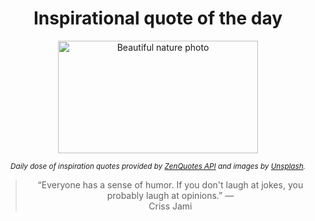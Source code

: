 
<div align="center">

# Inspirational quote of the day

<img src="./data/photo.jpeg" alt="Beautiful nature photo" width="320" height="180">

<sub><i>Daily dose of inspiration quotes provided by [ZenQuotes API](https://zenquotes.io/) and images by [Unsplash](https://unsplash.com/).</i></sub>


<blockquote>&ldquo;Everyone has a sense of humor. If you don't laugh at jokes, you probably laugh at opinions.&rdquo; &mdash; <footer>Criss Jami</footer></blockquote>

</div>
